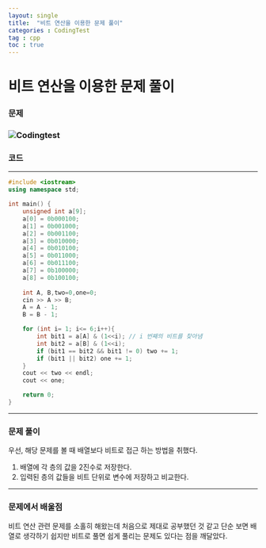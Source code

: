 ```yaml
---
layout: single
title:  "비트 연산을 이용한 문제 풀이"
categories : CodingTest
tag : cpp
toc : true
---
```


# 비트 연산을 이용한 문제 풀이

### 문제

### ![Codingtest](../../images/2022-07-18-codingtestcpp1/Codingtest-16581418927351.png)

### 코드

---

```c++
#include <iostream>
using namespace std;

int main() {   
    unsigned int a[9];
    a[0] = 0b000100;
    a[1] = 0b001000;
    a[2] = 0b001100;
    a[3] = 0b010000;
    a[4] = 0b010100;
    a[5] = 0b011000;
    a[6] = 0b011100;
    a[7] = 0b100000;
    a[8] = 0b100100;
	
    int A, B,two=0,one=0;
    cin >> A >> B;
    A = A - 1;
    B = B - 1;

    for (int i= 1; i<= 6;i++){
        int bit1 = a[A] & (1<<i); // i 번째의 비트를 찾아냄
        int bit2 = a[B] & (1<<i);
        if (bit1 == bit2 && bit1 != 0) two += 1;
        if (bit1 || bit2) one += 1;
    }
    cout << two << endl;
    cout << one;

    return 0;
}
```

---

### 문제 풀이

우선, 해당 문제를 볼 때 배열보다 비트로 접근 하는 방법을 취했다.

1. 배열에 각 층의 값을 2진수로 저장한다.
2. 입력된 층의 값들을 비트 단위로 변수에 저장하고 비교한다.

---

### 문제에서 배울점

비트 연산 관련 문제를 소홀히 해왔는데 처음으로 제대로 공부했던 것 같고 단순 보면 배열로 생각하기 쉽지만 비트로 풀면 쉽게 풀리는 문제도 있다는 점을 깨달았다.